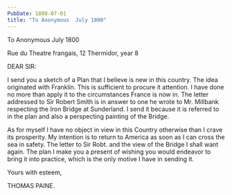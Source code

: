 ```yaml
---
PubDate: 1800-07-01
title: "To Anonymous  July 1800"
---
```


   To Anonymous  July 1800

   Rue du Theatre frangais, 12 Thermidor, year 8

   DEAR SIR:

   I send you a sketch of a Plan that I believe is new in this country. The
   idea originated with Franklin. This is sufficient to procure it attention.
   I have done no more than apply it to the circumstances France is now in.
   The letter addressed to Sir Robert Smith is in answer to one he wrote to
   Mr. Millbank respecting the Iron Bridge at Sunderland. I send it because
   it is referred to in the plan and also a perspecting painting of the
   Bridge.

   As for myself I have no object in view in this Country otherwise than I
   crave its prosperity. My intention is to return to America as soon as I
   can cross the sea in safety. The letter to Sir Robt. and the view of the
   Bridge I shall want again. The plan I make you a present of wishing you
   would endeavor to bring it into practice, which is the only motive I have
   in sending it.

   Yours with esteem,

   THOMAS PAINE.





